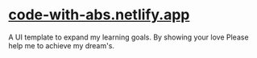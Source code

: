 # [code-with-abs.netlify.app](https://code-with-abs.netlify.app/)
A UI template to expand my learning goals. By showing your love Please help me to achieve my dream's. 
